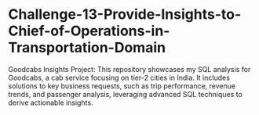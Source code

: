# Challenge-13-Provide-Insights-to-Chief-of-Operations-in-Transportation-Domain
 Goodcabs Insights Project: This repository showcases my SQL analysis for Goodcabs, a cab service focusing on tier-2 cities in India. It includes solutions to key business requests, such as trip performance, revenue trends, and passenger analysis, leveraging advanced SQL techniques to derive actionable insights.
